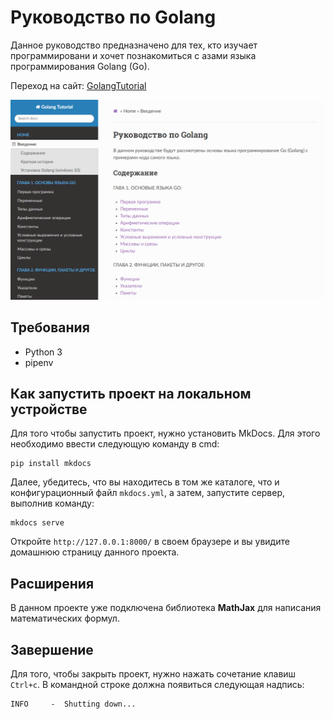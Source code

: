 # Руководство по Golang

Данное руководство предназначено для тех, кто изучает программировани и хочет познакомиться с азами языка программирования Golang (Go).

Переход на сайт: [GolangTutorial](https://genfps.github.io/GolangTutorial/)

![](docs/src/Index.png)

## Требования

- Python 3
- pipenv

## Как запустить проект на локальном устройстве

Для того чтобы запустить проект, нужно установить MkDocs. Для этого необходимо ввести следующую команду в cmd:

```
pip install mkdocs
```

Далее, убедитесь, что вы находитесь в том же каталоге, что и конфигурационный файл `mkdocs.yml`, а затем, запустите сервер, выполнив команду:

```
mkdocs serve
```

Откройте `http://127.0.0.1:8000/` в своем браузере и вы увидите домашнюю страницу данного проекта.

## Расширения

В данном проекте уже подключена библиотека **MathJax** для написания математических формул.

## Завершение

Для того, чтобы закрыть проект, нужно нажать сочетание клавиш `Ctrl+c`. В командной строке должна появиться следующая надпись:

```
INFO     -  Shutting down...
```
